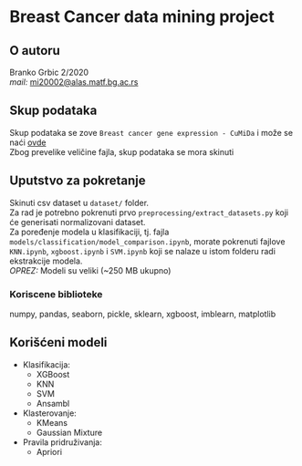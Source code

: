 # Breast Cancer data mining project

## O autoru
Branko Grbic 2/2020 <br>
_mail:_ mi20002@alas.matf.bg.ac.rs

## Skup podataka

Skup podataka se zove `Breast cancer gene expression - CuMiDa` i može se naći [ovde](https://www.kaggle.com/datasets/brunogrisci/breast-cancer-gene-expression-cumida/code?resource=download)
<br>
Zbog prevelike veličine fajla, skup podataka se mora skinuti

## Uputstvo za pokretanje

Skinuti csv dataset u `dataset/` folder. <br>
Za rad je potrebno pokrenuti prvo `preprocessing/extract_datasets.py` koji će generisati normalizovani dataset. <br>
Za poređenje modela u klasifikaciji, tj. fajla `models/classification/model_comparison.ipynb`, morate pokrenuti fajlove `KNN.ipynb`, `xgboost.ipynb` i `SVM.ipynb` koji se nalaze u istom folderu radi ekstrakcije modela. <br>
_OPREZ:_ Modeli su veliki (~250 MB ukupno)

### Koriscene biblioteke
numpy, pandas, seaborn, pickle, sklearn, xgboost, imblearn, matplotlib


## Korišćeni modeli

- Klasifikacija: <br>
    - XGBoost
    - KNN
    - SVM
    - Ansambl
- Klasterovanje: <br>
    - KMeans
    - Gaussian Mixture
- Pravila pridruživanja: <br>
    - Apriori

